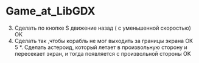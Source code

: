 # Game_at_LibGDX

3. Сделать по кнопке S движение назад ( с уменьшенной скоростью)  OK
4. Сделать так ,чтобы корабль не мог выходить за границы экрана   OK
5 *. Сделать астероид, который летает в произвольную сторону и пересекает экран, и тогда появляется c произвольной стороны    OK
